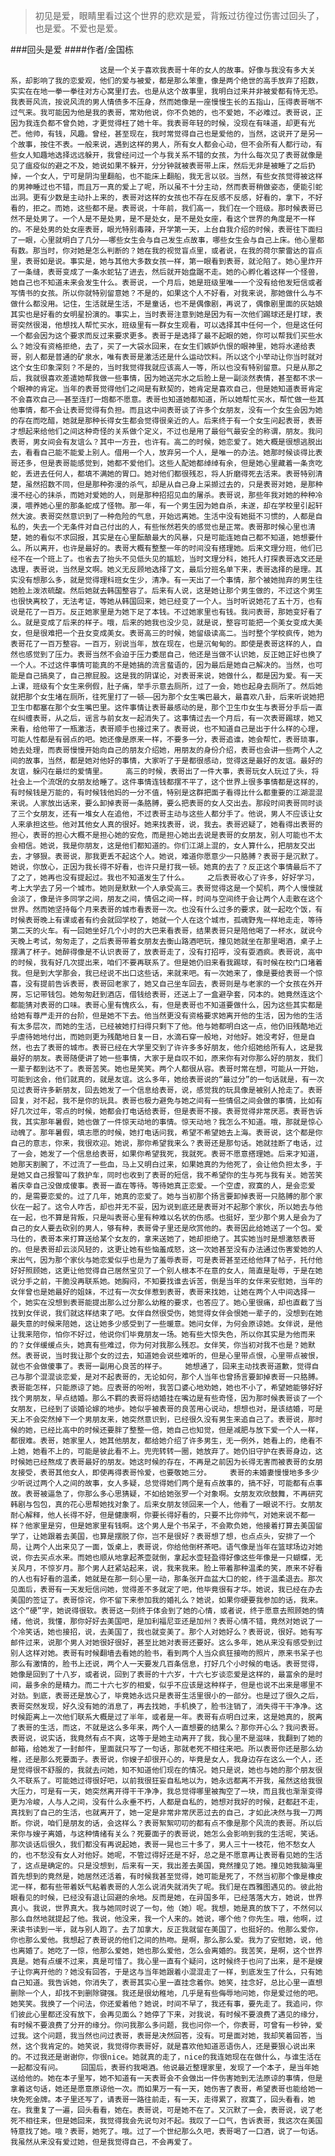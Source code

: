 > 初见是爱，眼睛里看过这个世界的悲欢是爱，背叛过彷徨过伤害过回头了，也是爱。不爱也是爱。

###回头是爱
####作者/金国栋

						这是一个关于喜欢我表哥十年的女人的故事。好像与我没有多大关系，却影响了我的恋爱观，他们的爱与被爱，都是那么笨重，像是两个绝世的高手放弃了招数，实实在在地一拳一拳往对方心窝里打去。也是从这个故事里，我明白过来并非被爱都有恃无恐。我表哥风流，按说风流的男人情债多不压身，然而她像是一座慢慢生长的五指山，压得表哥喘不过气来。我可能因为他是我的表哥，常劝他说，你不负她的，也不爱她，不必难过。表哥说，正因为我连负都不曾负她，才更觉得枉了她十年。我表哥年轻的时候，没现在有味道，却更有光芒。他帅，有钱，风趣。曾经，甚至现在，我时常觉得自己也是爱他的，当然，这说开了是另一个故事，按住不表。一般来说，遇到这样的男人，所有女人都会心动，但不会所有人都行动，有些女人知趣地选择远远躲开，我曾经问过一个与我关系不错的女孩，为什么每次见了表哥就像是见了瘟疫似的避之不及，她说如果不躲开，分分钟就被表哥带上床，然后无非是被睡了之后扔掉，一个女人，宁可是阴沟里翻船，也不能床上翻船，我无言以驳。当然，有些女孩觉得被这样的男神睡过也不错，而且万一真的爱上了呢，所以虽不十分主动，然而表哥稍做姿态，便能引蛇出洞。更有少数是主动扑上来的，表哥对这样的女孩也不存在反感不反感，好看的，拿下，不好看的，拒之。而她，这些都不是。表哥说，十年前，我们高一，我们在一个班级。那时候表哥已然不是处男了。一个人是不是处男，是不是处女，是不是处女座，看这个世界的角度是不一样的。不是处男的处女座表哥，眼光特别毒辣，开学第一天，上台自我介绍的时候，表哥往下面扫了一眼，心里就明白了几分——哪些女生会与自己发生点故事，哪些女生会与自己上床。他心里都有数。那当时，你对她是怎么判断的？她在我的视觉盲点里，或者说，在我的荷尔蒙雷达的盲点里，表哥如是说。事实是，她与其他大多数女孩一样，第一眼看到表哥，就沦陷了。她心里炸开了一条缝，表哥变成了一条水蛇钻了进去，然后就开始盘踞不走。她的心孵化着这样一个怪兽，她自己也不知道未来会发生什么。表哥说，一个月后，她是班级里唯一一个没有给他发短信或者写情书的女孩。所以你就特别留意她？不是的，如果这个人不好看，对我来说，那她做什么与不做什么都没用。记住，生活就是生活，不是童话，也不是偶像剧，再说了，偶像剧里面的灰姑娘其实也是好看的女明星扮演的。事实上，当时表哥注意到她是因为有一次他们踢球还是打球，表哥突然很渴，他想找人帮忙买水，班级里有一群女生观看，可以选择其中任何一个，但是这任何一个都会因为这个要求而反过来要求更多。表哥于是选择了最不起眼的她，你可以帮我们买些水么？她没有资格拒绝，去了，买了一大袋水回来，在女生们嫉妒仇恨的眼神里，她将水递给表哥，别人都是普通的矿泉水，唯有表哥是激活还是什么运动饮料。所以这个小举动让你当时就对这个女生印象深刻？不是的，当时我觉得我就应该高人一等，所以也没有特别留意。只是从那之后，我就很喜欢差遣她帮我做一些事情，因为她送完水之后脸上是一副淡然表情，甚至都不求一个眼神的肯定。当年的表哥觉得他们之间是有默契的，她肯定是喜欢自己，但是她知道表哥肯定不会喜欢自己——甚至连打一炮都不愿意。表哥也知道她都知道，所以她帮忙买水，帮忙做一些其他事情，都不会让表哥觉得有负担。而且这中间表哥谈了许多个女朋友，没有一个女生会因为她的存在而吃醋，她就是那种长得女生都会觉得很亲近的人。后来终于有一个女生问起表哥，表哥才想起来给他们之间这种奇怪的关系做个定义，不过也是用了最俗气最安全的称谓，朋友。我问表哥，男女间会有友谊么？其中一方丑，也许有。高二的时候，她恋爱了。她大概是很想逃脱出去，看看自己能不能爱上别人。借用一个人，放弃另一个人，是唯一的办法。她那时候谈得比表哥还多，但是表哥能感觉到，她都不爱他们。这些人配她都绰绰有余，但是她心里藏着一条贪吃蛇，丢进去任何人，都填不满她的胃口。她对他们都很残忍，将人折磨得死去活来。表哥特别清楚，虽然招数不同，但是那种弥漫的杀气，却是从自己身上采撷过去的，只是表哥对她，是那种漫不经心的抹杀，而她对爱她的人，则是那种招招见血的屠杀。表哥说，那些年我对她的种种冷漠，喂养她心里的那条蛇成了怪物。那一年，有一个男生因为她自杀，未遂，却在学校里引起轩然大波。表哥突然意识到了一种危险的气息，开始远离她。生活中没有她挺不习惯的，人都是自私的，失去一个无条件对自己付出的人，有些怅然若失的感觉也是正常。表哥那时候心里也清楚，她的看似不求回报，其实是在心里酝酿最大的风暴，只是可能连她自己都不知道，她想要什么。所以离开，也许是最好的。表哥大概有整整一年的时间没有搭理她。后来文理分班，他们已经不在一个班上了。也省去了抬头不见低头见的尴尬，当时文理分科，她托人打探表哥选文还是选理，表哥说，当然是文啊。她义无反顾地选择了文，最后分班名单下来，表哥选择的是理。其实没有想那么多，就是觉得理科班女生少，清净。有一天出了一个事情，那个被她抛弃的男生往她脸上泼浓硫酸。然后她就去韩国整容了。后来有人说，这是她让那个男生做的，不过这个男生也很快离校了，无法考证，等她从韩国回来，她已经变了一个人。当时听说她花了五十万，也有说是花了一百万。反正她家里是为她下足了本钱。不过她家里也有钱。我问表哥，那她变好看了么。就是变成了后来的样子。哦，后来的她我也没少见，就是说，整容可能把一个美女变成大美女，但是很难把一个丑女变成美女。表哥高三的时候，她留级读高二。当时整个学校疯传，她为表哥花了一百万整容。一百万，别说当年，放在现在，也是沉甸甸的。即使是表哥这样的人，自然也感觉到了压力。表哥当然不会迫于压力委屈自己，他还是当做不认识她，反正她正好也换了一个人。不过这件事情可能真的不是她搞的流言蜚语的，因为最后是她自己解决的。当然，也可能是自己搞臭了，自己擦屁股。这是我的阴谋论，对表哥来说，她做什么，都是因为爱。有一天上课，班级有个女生来例假，肚子痛，举手示意去厕所，过了一会，她也起身去厕所了。然后她就把那个女生堵在厕所，往死里打了一顿——因为那个女生嘴巴最大，最喜欢八卦，后来听说她把卫生巾都塞在那个女生嘴巴里。这件事情让表哥最感动的是，那个卫生巾女生与表哥分手后一直在纠缠表哥，从之后，谣言与前女友一起消失了。这事情过去一个月后，有一次表哥踢球，她又来看，给他带了一瓶激活，表哥顺手也接过来了。表哥说，也不知道自己是出于什么样的心理，可能人性都是有弱点的吧。她还像是原来一样，不要多一分，表哥追谁，她会帮忙，表哥琐事，她去处理，而表哥慢慢开始向自己的朋友介绍她，用朋友的身份介绍，表哥也会讲一些两个人之间的故事，当然，都是她对他好的事情，大家听了于是都很感动，觉得这是最好的友谊。最好的友谊，躲闪在最烂的爱情里。　　　高三的时候，表哥出了一件大事，表哥玩女人玩过了头，将社会上一个流氓的女朋友给睡了。这件事情连钱都摆不平了，这个世界上很多事情都是这样的，有时候钱是万能的，有时候钱他妈的一分不值，特别是这群把面子看得比什么都重要的江湖混混来说。人家放出话来，要么卸掉表哥一条胳膊，要么把表哥的女人交出去。那段时间表哥同时谈了三个女朋友，还有一堆女人在追他，不过表哥主动与这些人都分手了。他说，男人不应该让女人来承担这些。他对其他女人真的很好。她来找表哥，说，我去。表哥迟疑了，她看得出表哥的担心，表哥的担心大概不是担心她的安危，而是担心她出去说是表哥的女朋友，别人可能也不太会相信。她说，我是你朋友，这是他们都知道的。你们江湖上混的，女人算什么，把朋友交出去，才够狠。表哥说，那我更丢不起这个人。她说，难道你愿意少一只胳膊？表哥于是沉默了。她说，你放心，正因为我长得不好看，也许只是打我一顿。她真的去了？反正这个事情最后不了了之了，她再也没有提起过。我也不知道发生了什么。　　　之后表哥收心了许多，好好学习，考上大学去了另一个城市。她则是默默一个人承受高三。表哥觉得这是一个契机，两个人慢慢就会淡了，像是许多同学之间，朋友之间，情侣之间一样，时间与空间终于会让两个人走散在这个世界。然而她坚持每个月来表哥的城市看表哥一次。也没有什么过多的要求，就一起吃个饭，有时候表哥晚上有课或者有约会就回学校了，她就一个人在这个城市，孤魂野鬼一样地走走，等待第二天的火车。有一回她坐好几个小时的大巴来看表哥，结果表哥只是陪他喝了一杯水，就说今天晚上考试，匆匆走了，之后表哥带着女朋友去衡山路酒吧玩，撞见她就坐在那里喝酒，桌子上摆满了杯子。她醉得像是不认识表哥了，放表哥走了，没有打招呼，没有耍酒疯。表哥说，高中的时候，我有好几次提出来，咱们不要再联系了。但是她仍旧来看我踢球，有时候在校门口堵着我。但是到大学那会，我已经说不出口这些话，来就来吧。有一次她来了，像是要给表哥一个惊喜，没有提前告诉表哥，表哥回老家了，她又自己坐车回去，表哥则是与老家的一个女孩在外开房，忘记带钱包。她匆匆赶到酒店，借钱给表哥，还送上了一盒避孕套，冈本的。她竟然连这个都能猜对表哥的口味。表哥心里有愧疚么，有，但是表哥也不知道要做什么，因为这些其实都是给她有尊严走开的台阶，但是她不下去。他当然更没有资格要求她离开他的生活，因为他的生活有太多层次，而她的生活，已经被她打扫得只剩下了他。他与她都明白这一点，他仍旧残酷地近乎虐待她地付出，而她则更为残酷地日复一日，水滴石穿一般地，对他好。她没考好，但是自然，也去了表哥的城市。表哥已经在大学里交到了许许多多好朋友，他介绍她给所有人，这是我最好的朋友。表哥随便讲了她一些事情，大家于是自叹不如，原来你有对你那么好的朋友，我们一辈子都到达不了。表哥苦笑。她也是笑笑。两个人都很从容。表哥时常在想，可能从一开始，可能到这会，他们就真的，就是友谊。这么多年，她给表哥说的“最过分”的一句话就是，有一次见过表哥许多新朋友，回去她发了一个信息给表哥，说，感觉我的玩具像是被别人抢走了。表哥回复，对不起，我不是你的玩具。表哥也极力避免与她之间有一些情侣之间会做的事情，比如有好几次过年，零点的时候，她都会打电话给表哥，但是表哥不接。表哥觉得非常厌恶。表哥告诉我，其实那年暑假，她也做了一件惊天动地的事情。惊天动地？我怎么不知道。哦，那就是惊心动魄了。那年暑假，填志愿的时候，她打电话问我，希望不希望她去上海。表哥说，这个都是你自己的意志，你来，我很欢迎。她说，那你希望我来么？表哥还是那句话。她就挂断了电话，过了一会，她发了一个信息给表哥，如果你希望我死，我就死。表哥不愿意搭理她。后来才知道，她那天割腕了，不过流了一些血，马上又明白过来，如果她真的为他死了，会让他负担太多，于是她又自己报警叫了救护车，同时也收到了表哥的短信，我不希望你的生与死与我有关。她苦笑着庆幸自己没做成傻事。表哥一直在等待。等待她真正恋爱。一个空虚，寂寞的人，是会恋爱的，是需要恋爱的。过了几年，她真的恋爱了。她与当初那个扬言要卸掉表哥一只胳膊的那个家伙在一起了。这令人咋舌，却也并无不妥，因为说到底还是表哥对不起那个家伙，所以她去与他在一起，也不算是背叛，只是叫表哥心里有种难以名状的伤感。也挺好，至少那个男人是会为了自己的女人要去砍别的男人，够有种，表哥骨子里还是欣赏他的。表哥因此给她送了一个包。爱马仕的，表哥本来打算送给某个女友的，拿来送她了，她却拒绝了。其实她当时是想激怒表哥的。但是表哥却云淡风轻的，这更让她有些恼羞成怒，这一次她甚至没有办法通过伤害爱她的人来出气，因为那个家伙与她恋爱似乎也是为了羞辱表哥，可是表哥甚至还给他拜了帖子，托付他好好照顾她，这更让他觉得自己居然宝贝了一个别人根本不在意的女人，简直是耻辱，于是在她说分手之前，干脆没再联系她。她胸闷，不知要找谁去诉苦，倒是当年的女伴来安慰她，当年的女伴曾也是她最好的姐妹，不过有一次女伴惹到表哥，表哥来找她，让她在两个人中间选择一个，她实在没想到表哥能提出那么过分那么幼稚的要求，也答应了。她心里很痛，却也直截了当找到女伴说，我们就这样结束了吧。女伴自然很受伤，她觉得女伴会恨她一辈子的，没想到在她最失意的时候来陪她，这让她多少感受到了一些暖意。她问女伴，为何会原谅她。女伴说，是他让我来陪你，怕你不好过，他说你们毕竟朋友一场。她有些大惊失色，所以你其实是为他而来的？女伴缓缓点头，她真有些难过，你为何对我那么残忍。女伴笑，你当初对我不也是？她默然。表哥说，当时我让那个女的过去，知道她会说些难听的，但是心里带点恨，心里带点被恨，就也不会做傻事了。表哥一副用心良苦的样子。　　　她想通了，回来主动找表哥道歉，觉得自己与那个混混谈恋爱，是对不起表哥的，无论如何，那个人当年也曾扬言要卸掉表哥一只胳膊。表哥能怎样，只能原谅了她。应表哥的吩咐，我苦口婆心地劝她，她也不小了，希望她能够好好找个男朋友，早点结婚。那么不羁的表哥将结婚挂在嘴边是有些奇怪，因为那时候表哥谈了一个女朋友，已经到了谈婚论嫁的地步。她似乎被表哥的良苦用心说动，想想也对，是该结婚，可是天上不会突然掉下一个男朋友来，她突然意识到，已经很久没有男生来追自己了。表哥说，那时候的她，已经比高中的时候还要胖了整整一倍，她自己也知觉，但是减肥与放下爱一个人一样，都很难。表哥，她家里人，她其他朋友，都给她介绍了许多男生，无一例外，她看上的，绝看不上她，她看不上的，可能是彼此看不上。兜兜转转一圈，她放弃了。她仍旧守护在表哥身边，这时候她已经熬成了表哥最好的朋友。她这时候的存在，不再是之前因为长得无害而被表哥的女朋友接受，表哥其他女人，即使再得表哥怜爱，也要敬她三分。　　　表哥的未婚妻慢慢地多多少少听说过两个人之间的故事，女人多疑，总觉得她们两个是有点故事的，搞不好，可能都有点事故。表哥被逼急了，你那么多心思猜疑，不如给她张罗一个对象啊。女朋友欢欣鼓舞，不再研究韩剧与包包，真的花心思帮她找对象了。后来女朋友领回来一个人，他看了一眼说不行。女朋友耐心解释，他人长得不好，但是健康啊，你要长得好看的，只要不比你帅气，对她来说不都一样？他家里是穷，但是她家里有钱啊。这个男人是个书呆子，不会欺负她，他接着打算去美国留学了，让她跟着去美国，也算是摆脱了你，岂不是很好？表哥想了想，也点点头，安排了一个局，让两个人出来见了一面，饭桌上，表哥说，你给他倒杯茶吧。语气像是当年在篮球场边对她说，你去买点水来。而她也顺从地拿起茶壶就倒，拿起水壶轻盈得好像这些年像是一只蝴蝶，无关风月，不惊岁月。那个男人赶紧站起来，说，我来我来。脸上带着那种温柔的笑，原来不好看的人也有好看的温柔，她就是在那一刻心里一动，那条张开血盆大口的蛇，终于温柔退去。那次见面后，表哥有一天发短信问她，觉得差不多就定了吧，他毕竟很有才华。她说，我已经在办去美国的签证了。表哥惊诧，你不留下来参加我的婚礼么？她说，如果你硬要我参加的话，我来。这个“硬”字，她说得很软。表哥这一刻终于体会到了她的心情，或者说，终于愿意去照顾她的情绪，他说，我懂，那你好好去美国吧，是加利福尼亚还是加州？表哥心情不错，竟然对她说了一个冷笑话，她也接招，说，去美国了，我也就变美了。那个人对她好么？表哥说，很好。她有写邮件过来，说那个男人对她很好很好，甚至比她对表哥还要好。这么多年，她从来没有感受到过别人这样对她。表哥有时候翻墙去看她的脸书，看到两个人当众疯狂接吻的照片，原来书呆子也那么有激情的，脸书上还说，两个人一天要发几百条信息，打好几个小时候的电话。表哥觉得，她像是回到了十八岁，或者说，回到了表哥的十六岁，十六七岁谈恋爱是这样的，最富余的是时间，最多余的是精力。而二十六七岁的相爱，似乎不应该是这种样子，但是也说不出来是哪里不对劲。到底，表哥还是放心了，毕竟她永远只是表哥生活里很小的一部分。也是过了很久之后，表哥突然发现，好久没有她的消息了，再去找她，手机换了，脸书注销了，消失得干干净净。这时候距离上一次他们联系大概是过了半年，或者是一年。表哥有点明白过来，这是她真的，脱离了表哥的生活，而这，不就是这么多年来，两个人一直想要的结果么？那你开心么？我问表哥。表哥说，说实话，我竟然有点不爽，这等于是她主动离开了我，我心里不是滋味，我翻到了她的邮箱，给她发了一封邮件，里面就只写了一句话，那就老死不相往来吧。所以表哥你还是那么幼稚，还是那么死要面子。表哥说，你嫂子却很开心的，毕竟是女人，我身边存在这么一个人，还是觉得很不舒服的，我就去问她，知不知道他们现在的情况。她只是说，她也与她的那个朋友很久不联系了。可能她过得很好吧，以前我很狂妄自私地以为，她永远都离不开我，虽然这给我很大压力，可是有一天，她突然离开得干干净净，我总觉得哪里被掏空了一块，而且我也渐渐变得更为冷峻，人与人之间，没有什么永垂不朽，人都是自私的，她想对我好的时候，赶都赶不走，真找到了自己的生活，也就离开了，她一定是非常非常厌恶过去的自己，才如此决然与我一刀两断。你说，咱们是朋友的话，会这样么？表哥絮絮叨叨的都有点不像是那个风流的表哥。所以后来你与嫂子离婚，与这种情绪有关么？死要面子的表哥说，她怎么会影响到我的生活呢，笑话。　　　那次谈话后很久，我们都没有再说起她，表哥一晃也三十多了，男人三十一枝花，他不愁女人的，也不愁没有女人对他好。她呢，不管过得好还是不好，总之是不愿意再让表哥看见她的生活了，这点是确定的。只是没想到，后来有一天，我出差去美国，竟然撞见了她。撞见她我脑海里首先想到的竟然是，她居然还活着，有时候我甚至觉得，她可能是死了，不然当初那个像是橡皮泥一样，都有些带着妖气粘着表哥的人怎么说消失就消失了呢。我们是在西雅图遇见的。彼此抬眼看见的时候，已经没有退让回避的余地。反而是她，在异国多年，已经落落大方，她说，世界真小。我说，世界真大。我与她同时说了一句，他（她）呢。我想，她是真的放下了，不然何以那么自然地就提起了他。我说，他没来，我一个人来的。她说，哪个他？你先生。哦，他啊，过来读书读到一半，就与别人跑了。去了加拿大，反正我就留在美国了，也挺好的。他那么爱你，你也那么爱他。我想起了表哥说的他们之间的热吻。是啊，那么那么爱。我为了安慰她，说，他也离婚了。她吃了一惊，他那么爱她，她也那么爱他，怎么会离婚的。我苦笑，是啊，这个世界真是。她有点缓不过来，真是可惜了。我心里一直有个疑问，这时候终于也问了出来，是不是嫂子让你离开他的？她没有回答，于是这与当年她跟着小混混走了一样，到底发生了什么，只有她自己知道。我告诉她，你消失了，表哥其实心里一直挂念着你。她笑，挂念好，总比心里一直想删除一个人，却找不到删除键强。我还是很幼稚地，几乎是有些侮辱地问她，你是爱过他的吧。她笑笑。我换了一个问法，你还爱着他？她说，时间不早了，我还有事，要先走了。我追问，你们彼此心里都还没有放下，会再见面么？她停了下来，对我说，有时候不要浪费了遇见的缘分，有时候不要浪费了分开的缘分。你问我那么多问题，我也问你一个，你表哥，可曾有一秒钟，爱过我。这个问题，我当然也问过表哥，表哥是决然回答，没有。可是面对她，我却笑着回答，当然，这个我肯定的。她笑说，我觉得你表哥好，就是喜欢他知道恶语伤人，还是要狠心说出来的。不过我还是谢谢你，你很nice。她就真的走了，nice的我连她现在在做什么，与谁生活在一起都没有问。　　　回国后，表哥约我喝酒。他说最近整理家里，发现了一个本子，是当年她送给他的。她在本子里写，她不知道有一天表哥会不会做出一件伤害她到无法原谅的事情，但是拿着这句话，她还是愿意原谅他一次。而如果万一有一天，她伤害了表哥，希望表哥也能给她一块免死金牌。本子里还写了，请表哥一路往前走，有一天，走得累了，寂寞了，回头看看，她在。我重复了一遍，回头看看，她在。表哥说，可是她不在了。又沉默了一会，表哥说，说了老死不相往来，但是她回来，我觉得我会先说句对不起。我叹了一口气，告诉表哥，我这次在美国特意找了她。哦？表哥，她死了。哦。过了一个世纪那么久吧，表哥喝了一口酒，说了一句话。我虽然从来没有爱过她，但是我觉得自己，不会再爱了。			  		